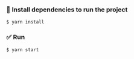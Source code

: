 ### 🔰 **Install dependencies to run the project**
```
$ yarn install
```

### ✅ **Run**
```bash
$ yarn start
```
